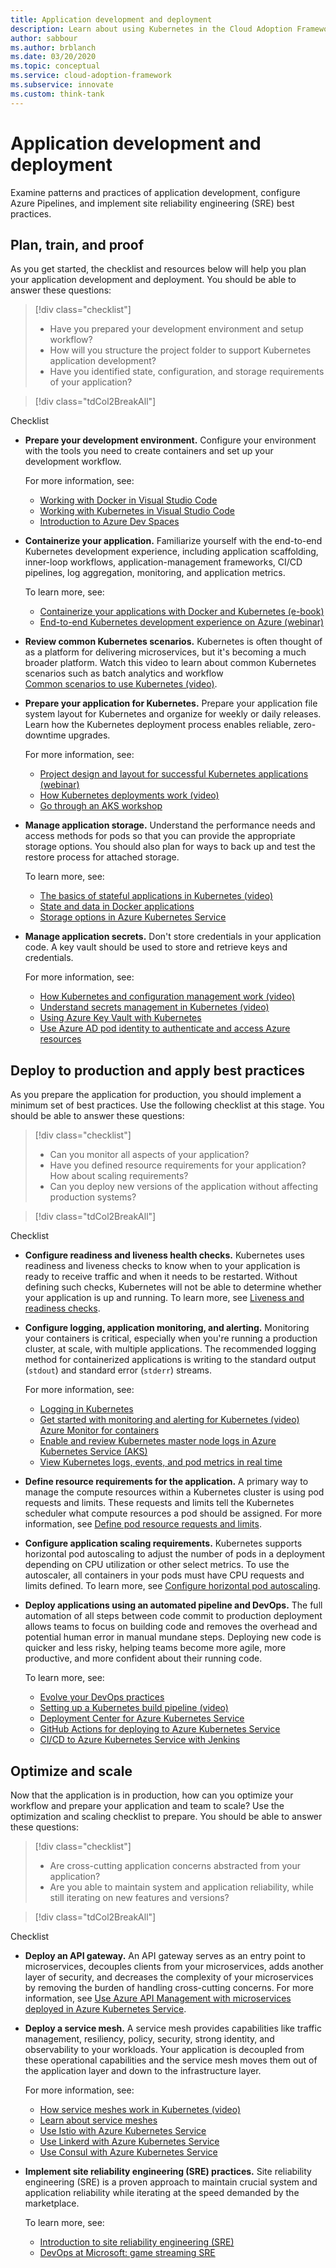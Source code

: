```yaml
---
title: Application development and deployment
description: Learn about using Kubernetes in the Cloud Adoption Framework for application development and architecture.
author: sabbour
ms.author: brblanch
ms.date: 03/20/2020
ms.topic: conceptual
ms.service: cloud-adoption-framework
ms.subservice: innovate
ms.custom: think-tank
---
```


<!-- cSpell:ignore autoscaler Istio Linkerd -->

# Application development and deployment

Examine patterns and practices of application development, configure Azure Pipelines, and implement site reliability engineering (SRE) best practices.

## Plan, train, and proof

As you get started, the checklist and resources below will help you plan your application development and deployment. You should be able to answer these questions:

> [!div class="checklist"]
>
> - Have you prepared your development environment and setup workflow?
> - How will you structure the project folder to support Kubernetes application development?
> - Have you identified state, configuration, and storage requirements of your application?

<!-- docutune:casing "AAD Pod Identity" -->

> [!div class="tdCol2BreakAll"]
>
Checklist

- **Prepare your development environment.** Configure your environment with the tools you need to create containers and set up your development workflow.

  For more information, see:
  - [Working with Docker in Visual Studio Code](https://code.visualstudio.com/docs/containers/overview) <br>
  - [Working with Kubernetes in Visual Studio Code](https://code.visualstudio.com/docs/azure/kubernetes) <br>
  - [Introduction to Azure Dev Spaces](/azure/dev-spaces/about)

- **Containerize your application.** Familiarize yourself with the end-to-end Kubernetes development experience, including application scaffolding, inner-loop workflows, application-management frameworks, CI/CD pipelines, log aggregation, monitoring, and application metrics.

  To learn more, see:
  - [Containerize your applications with Docker and Kubernetes (e-book)](https://azure.microsoft.com/resources/containerize-your-apps-with-docker-and-kubernetes/) <br>
  - [End-to-end Kubernetes development experience on Azure (webinar)](https://info.microsoft.com/AU-AzureApp-WBNR-FY20-11Nov-12-ContainerizeYourApplicationswithKubernetesonAzure-SRDEM10557_LP02OnDemandRegistration-ForminBody.html)

- **Review common Kubernetes scenarios.** Kubernetes is often thought of as a platform for delivering microservices, but it's becoming a much broader platform. Watch this video to learn about common Kubernetes scenarios such as batch analytics and workflow [Common&nbsp;scenarios&nbsp;to&nbsp;use&nbsp;Kubernetes&nbsp;(video)](https://www.youtube.com/watch?list=PLLasX02E8BPCrIhFrc_ZiINhbRkYMKdPT&v=zd8vYhrFXp4&index=7).

- **Prepare your application for Kubernetes.** Prepare your application file system layout for Kubernetes and organize for weekly or daily releases. Learn how the Kubernetes deployment process enables reliable, zero-downtime upgrades.

  For more information, see:
  - [Project design and layout for successful Kubernetes applications (webinar)](https://info.microsoft.com/ww-OnDemandRegistration-successful-kubernetes-applications-webinar.html) <br>
  - [How Kubernetes deployments work (video)](https://www.youtube.com/watch?list=PLLasX02E8BPCrIhFrc_ZiINhbRkYMKdPT&v=mNK14yXIZF4&index=3) <br>
  - [Go through an AKS workshop](/learn/modules/aks-workshop/)

- **Manage application storage.** Understand the performance needs and access methods for pods so that you can provide the appropriate storage options. You should also plan for ways to back up and test the restore process for attached storage.

  To learn more, see:

  - [The basics of stateful applications in Kubernetes (video)](https://www.youtube.com/watch?list=PLLasX02E8BPCrIhFrc_ZiINhbRkYMKdPT&v=GieXzb91I40&index=9) <br>
  - [State and data in Docker applications](/dotnet/architecture/microservices/architect-microservice-container-applications/docker-application-state-data) <br>
  - [Storage options in Azure Kubernetes Service](/azure/aks/operator-best-practices-storage)

- **Manage application secrets.** Don't store credentials in your application code. A key vault should be used to store and retrieve keys and credentials.

  For more information, see:
  - [How Kubernetes and configuration management work (video)](https://www.youtube.com/watch?list=PLLasX02E8BPCrIhFrc_ZiINhbRkYMKdPT&v=vRcQOZLnKUk&index=11) <br>
  - [Understand secrets management in Kubernetes (video)](https://www.youtube.com/watch?list=PLLasX02E8BPCrIhFrc_ZiINhbRkYMKdPT&v=KmhM33j5WYk&index=10) <br>
  - [Using Azure Key Vault with Kubernetes](https://github.com/azure/kubernetes-keyvault-flexvol) <br>
  - [Use Azure AD pod identity to authenticate and access Azure resources](https://github.com/azure/aad-pod-identity)

## Deploy to production and apply best practices

As you prepare the application for production, you should implement a minimum set of best practices. Use the following checklist at this stage. You should be able to answer these questions:

> [!div class="checklist"]
>
> - Can you monitor all aspects of your application?
> - Have you defined resource requirements for your application? How about scaling requirements?
> - Can you deploy new versions of the application without affecting production systems?

<!-- -->

> [!div class="tdCol2BreakAll"]
>
Checklist

- **Configure readiness and liveness health checks.** Kubernetes uses readiness and liveness checks to know when to your application is ready to receive traffic and when it needs to be restarted. Without defining such checks, Kubernetes will not be able to determine whether your application is up and running. To learn more, see [Liveness and readiness checks](https://kubernetes.io/docs/tasks/configure-pod-container/configure-liveness-readiness-startup-probes/).

- **Configure logging, application monitoring, and alerting.** Monitoring your containers is critical, especially when you're running a production cluster, at scale, with multiple applications. The recommended logging method for containerized applications is writing to the standard output (`stdout`) and standard error (`stderr`) streams.

  For more information, see:
  - [Logging in Kubernetes](https://kubernetes.io/docs/concepts/cluster-administration/logging/) <br>
  - [Get started with monitoring and alerting for Kubernetes (video)](https://www.youtube.com/watch?list=PLLasX02E8BPCrIhFrc_ZiINhbRkYMKdPT&v=W7aN_z-cyUw&index=16) <br> [Azure Monitor for containers](/azure/azure-monitor/containers/container-insights-overview) <br>
  - [Enable and review Kubernetes master node logs in Azure Kubernetes Service (AKS)](/azure/aks/view-control-plane-logs) <br>
  - [View Kubernetes logs, events, and pod metrics in real time](/azure/azure-monitor/containers/container-insights-livedata-overview)

- **Define resource requirements for the application.** A primary way to manage the compute resources within a Kubernetes cluster is using pod requests and limits. These requests and limits tell the Kubernetes scheduler what compute resources a pod should be assigned. For more information, see [Define&nbsp;pod&nbsp;resource&nbsp;requests&nbsp;and&nbsp;limits](/azure/aks/developer-best-practices-resource-management).

- **Configure application scaling requirements.** Kubernetes supports horizontal pod autoscaling to adjust the number of pods in a deployment depending on CPU utilization or other select metrics. To use the autoscaler, all containers in your pods must have CPU requests and limits defined. To learn more, see [Configure horizontal pod autoscaling](/azure/aks/tutorial-kubernetes-scale#autoscale-pods).

- **Deploy applications using an automated pipeline and DevOps.** The full automation of all steps between code commit to production deployment allows teams to focus on building code and removes the overhead and potential human error in manual mundane steps. Deploying new code is quicker and less risky, helping teams become more agile, more productive, and more confident about their running code.

  To learn more, see:
  - [Evolve your DevOps practices](/learn/paths/evolve-your-devops-practices/) <br>
  - [Setting up a Kubernetes build pipeline (video)](https://www.youtube.com/watch?list=PLLasX02E8BPCrIhFrc_ZiINhbRkYMKdPT&v=5irsAdKoEBU&index=6) <br>
  - [Deployment Center for Azure Kubernetes Service](/azure/aks/deployment-center-launcher) <br>
  - [GitHub Actions for deploying to Azure Kubernetes Service](/azure/aks/kubernetes-action) <br>
  - [CI/CD to Azure Kubernetes Service with Jenkins](/azure/developer/jenkins/deploy-from-github-to-aks)

## Optimize and scale

Now that the application is in production, how can you optimize your workflow and prepare your application and team to scale? Use the optimization and scaling checklist to prepare. You should be able to answer these questions:

> [!div class="checklist"]
>
> - Are cross-cutting application concerns abstracted from your application?
> - Are you able to maintain system and application reliability, while still iterating on new features and versions?

<!-- docutune:casing Consul -->

> [!div class="tdCol2BreakAll"]

Checklist

- **Deploy an API gateway.** An API gateway serves as an entry point to microservices, decouples clients from your microservices, adds another layer of security, and decreases the complexity of your microservices by removing the burden of handling cross-cutting concerns. For more information, see [Use Azure API Management with microservices deployed in Azure Kubernetes Service](/azure/api-management/api-management-kubernetes).

- **Deploy a service mesh.** A service mesh provides capabilities like traffic management, resiliency, policy, security, strong identity, and observability to your workloads. Your application is decoupled from these operational capabilities and the service mesh moves them out of the application layer and down to the infrastructure layer.

  For more information, see:
  - [How&nbsp;service&nbsp;meshes&nbsp;work&nbsp;in&nbsp;Kubernetes&nbsp;(video)](https://www.youtube.com/watch?list=PLLasX02E8BPCrIhFrc_ZiINhbRkYMKdPT&v=izVWk7rYqWI&index=15) <br>
  - [Learn about service meshes](/azure/aks/servicemesh-about) <br>
  - [Use Istio with Azure Kubernetes Service](/azure/aks/servicemesh-istio-about) <br>
  - [Use Linkerd with Azure Kubernetes Service](/azure/aks/servicemesh-linkerd-about) <br>
  - [Use Consul with Azure Kubernetes Service](/azure/aks/servicemesh-consul-about)

- **Implement site reliability engineering (SRE) practices.** Site reliability engineering (SRE) is a proven approach to maintain crucial system and application reliability while iterating at the speed demanded by the marketplace.

  To learn more, see:
  - [Introduction to site reliability engineering (SRE)](/learn/modules/intro-to-site-reliability-engineering/) <br>
  - [DevOps at Microsoft: game streaming SRE](https://azure.microsoft.com/resources/devops-at-microsoft-game-streaming-sre/)
